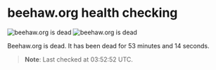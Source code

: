 # beehaw.org health checking

![beehaw.org is dead](https://img.shields.io/badge/Beehaw_API-dead-red.svg?style=flat-square)
![beehaw.org is dead](https://img.shields.io/badge/Beehaw_Web-dead-red.svg?style=flat-square)

Beehaw.org is dead.
It has been dead for 53 minutes and 14 seconds.

> **Note**: Last checked at 03:52:52 UTC.

<!-- TODO: sparkline -->
